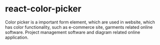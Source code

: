 # react-color-picker
Color picker is a important form element, which are used in website, which has color functionality, such as e-commerce site, garments related online software. Project management software and diagram related online application.
